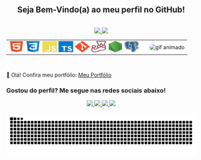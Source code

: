 <div align="center">

  ## Seja Bem-Vindo(a) ao meu perfil no GitHub!
  
  <br>
  
  <a href="https://github.com/alan-felipe-dev">
    <img height="180em" src="https://github-readme-stats.vercel.app/api?username=alan-felipe-dev&show_icons=true&theme=tokyonight&include_all_commits=true&count_private=true"/>
    <img height="180em" src="https://github-readme-stats.vercel.app/api/top-langs/?username=alan-felipe-dev&layout=compact&langs_count=6&theme=tokyonight"/>
  </a>
  
</div>

<div align="center">

  <table margin-top="50px">
    <tr>
      <td align="left" style="padding-right: 20px;">
        <div>
          <img alt="HTML" src="https://raw.githubusercontent.com/devicons/devicon/master/icons/html5/html5-original.svg" height="30" width="40">
          <img alt="CSS" src="https://raw.githubusercontent.com/devicons/devicon/master/icons/css3/css3-original.svg" height="30" width="40">
          <img alt="JavaScript" src="https://raw.githubusercontent.com/devicons/devicon/master/icons/javascript/javascript-plain.svg" height="30" width="40">
          <img alt="TypeScript" src="https://raw.githubusercontent.com/devicons/devicon/master/icons/typescript/typescript-plain.svg" height="30" width="40">
          <img alt="Git" src="https://raw.githubusercontent.com/devicons/devicon/master/icons/git/git-plain.svg" height="30" width="40">
          <img alt="Jest" src="https://raw.githubusercontent.com/devicons/devicon/master/icons/jest/jest-plain.svg" height="30" width="40">
          <img alt="Node.js" src="https://raw.githubusercontent.com/devicons/devicon/master/icons/nodejs/nodejs-original.svg" height="30" width="40">
          <img alt="PostgreSQL" src="https://raw.githubusercontent.com/devicons/devicon/master/icons/postgresql/postgresql-original.svg" height="30" width="40">
        </div>
      </td>
  <td align="right">
      <img src="https://media3.giphy.com/media/v1.Y2lkPTc5MGI3NjExNWhkazk3eXh4ZXhrd3Zhc2NtN3IzMjlja29yenJ2Z3p0bHQ1bXduNiZlcD12MV9pbnRlcm5hbF9naWZfYnlfaWQmY3Q9Zw/H62NM1ab7wzMXURdoi/giphy.gif" height="200" width="200" alt="gif animado" style="border-radius: 10px;">
      </td>
    </tr>
  </table>

</div>

<br>

👋 Olá! Confira meu portfólio: [Meu Portfólio](https://alan-felipe-dev.github.io/portfolio/)

### Gostou do perfil? Me segue nas redes sociais abaixo!

<div align="center"> 
  <a href="https://www.instagram.com/alanfelipe._/" target="_blank">
    <img src="https://img.shields.io/badge/-Instagram-%23E4405F?style=for-the-badge&logo=instagram&logoColor=white">
  </a>
  <a href="https://discord.gg/TwmM3SVM" target="_blank">
    <img src="https://img.shields.io/badge/Discord-7289DA?style=for-the-badge&logo=discord&logoColor=white">
  </a>
  <a href="mailto:alanfelipe1635@gmail.com">
    <img src="https://img.shields.io/badge/-Gmail-%23333?style=for-the-badge&logo=gmail&logoColor=white">
  </a>
  <a href="https://www.linkedin.com/in/alan-felipe-a550b5332/" target="_blank">
    <img src="https://img.shields.io/badge/-LinkedIn-%230077B5?style=for-the-badge&logo=linkedin&logoColor=white">
  </a>
</div>
<br>

<img src="https://raw.githubusercontent.com/alan-felipe-dev/alan-felipe-dev/output/snake.svg" alt="Snake animation" />
